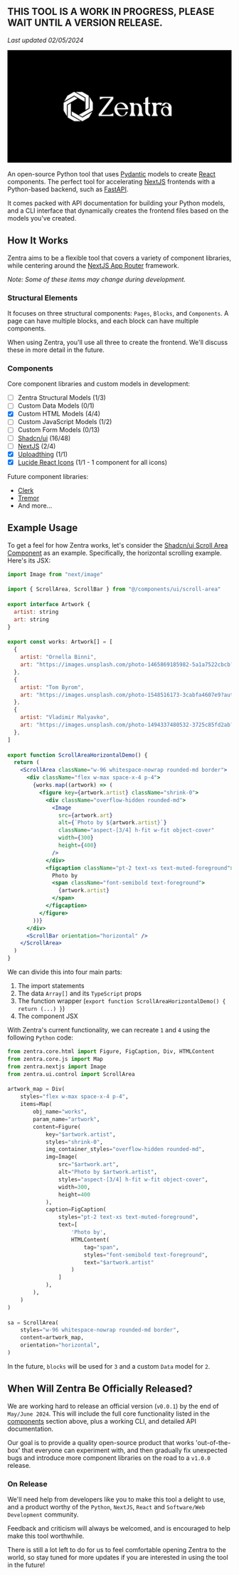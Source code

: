 ## THIS TOOL IS A WORK IN PROGRESS, PLEASE WAIT UNTIL A VERSION RELEASE.

_Last updated 02/05/2024_

![Logo](/docs/assets/imgs/zentra-logo.jpg)

An open-source Python tool that uses [Pydantic](https://docs.pydantic.dev/latest/) models to create [React](https://react.dev/) components. The perfect tool for accelerating [NextJS](https://nextjs.org/) frontends with a Python-based backend, such as [FastAPI](https://fastapi.tiangolo.com/). 

It comes packed with API documentation for building your Python models, and a CLI interface that dynamically creates the frontend files based on the models you've created.

## How It Works

Zentra aims to be a flexible tool that covers a variety of component libraries, while centering around the [NextJS App Router](https://nextjs.org/docs) framework. 

_Note: Some of these items may change during development._

### Structural Elements

It focuses on three structural components: `Pages`, `Blocks`, and `Components`. A page can have multiple blocks, and each block can have multiple components.

When using Zentra, you'll use all three to create the frontend. We'll discuss these in more detail in the future.

### Components

Core component libraries and custom models in development:

- [ ] Zentra Structural Models (1/3)
- [ ] Custom Data Models (0/1)
- [X] Custom HTML Models (4/4)
- [ ] Custom JavaScript Models (1/2)
- [ ] Custom Form Models (0/13)
- [ ] [Shadcn/ui](https://ui.shadcn.com/) (16/48)
- [ ] [NextJS](https://nextjs.org/docs/app/api-reference/components) (2/4)
- [X] [Uploadthing](https://docs.uploadthing.com/getting-started/appdir) (1/1)
- [X] [Lucide React Icons](https://lucide.dev/guide/packages/lucide-react) (1/1 - 1 component for all icons)

Future component libraries:
- [Clerk](https://clerk.com/)
- [Tremor](https://www.tremor.so/)
- And more...

## Example Usage

To get a feel for how Zentra works, let's consider the [Shadcn/ui Scroll Area Component](https://ui.shadcn.com/docs/components/scroll-area) as an example. Specifically, the horizontal scrolling example. Here's its JSX:

```jsx
import Image from "next/image"

import { ScrollArea, ScrollBar } from "@/components/ui/scroll-area"

export interface Artwork {
  artist: string
  art: string
}

export const works: Artwork[] = [
  {
    artist: "Ornella Binni",
    art: "https://images.unsplash.com/photo-1465869185982-5a1a7522cbcb?auto=format&fit=crop&w=300&q=80",
  },
  {
    artist: "Tom Byrom",
    art: "https://images.unsplash.com/photo-1548516173-3cabfa4607e9?auto=format&fit=crop&w=300&q=80",
  },
  {
    artist: "Vladimir Malyavko",
    art: "https://images.unsplash.com/photo-1494337480532-3725c85fd2ab?auto=format&fit=crop&w=300&q=80",
  },
]

export function ScrollAreaHorizontalDemo() {
  return (
    <ScrollArea className="w-96 whitespace-nowrap rounded-md border">
      <div className="flex w-max space-x-4 p-4">
        {works.map((artwork) => (
          <figure key={artwork.artist} className="shrink-0">
            <div className="overflow-hidden rounded-md">
              <Image
                src={artwork.art}
                alt={`Photo by ${artwork.artist}`}
                className="aspect-[3/4] h-fit w-fit object-cover"
                width={300}
                height={400}
              />
            </div>
            <figcaption className="pt-2 text-xs text-muted-foreground">
              Photo by
              <span className="font-semibold text-foreground">
                {artwork.artist}
              </span>
            </figcaption>
          </figure>
        ))}
      </div>
      <ScrollBar orientation="horizontal" />
    </ScrollArea>
  )
}
```

We can divide this into four main parts:
1. The import statements
2. The data `Array[]` and its `TypeScript` props
3. The function wrapper (`export function ScrollAreaHorizontalDemo() { return (...) }`)
4. The component JSX


With Zentra's current functionality, we can recreate `1` and `4` using the following `Python` code:

```python
from zentra.core.html import Figure, FigCaption, Div, HTMLContent
from zentra.core.js import Map
from zentra.nextjs import Image
from zentra.ui.control import ScrollArea

artwork_map = Div(
    styles="flex w-max space-x-4 p-4",
    items=Map(
        obj_name="works",
        param_name="artwork",
        content=Figure(
            key="$artwork.artist",
            styles="shrink-0",
            img_container_styles="overflow-hidden rounded-md",
            img=Image(
                src="$artwork.art",
                alt="Photo by $artwork.artist",
                styles="aspect-[3/4] h-fit w-fit object-cover",
                width=300,
                height=400
            ),
            caption=FigCaption(
                styles="pt-2 text-xs text-muted-foreground",
                text=[
                    'Photo by',
                    HTMLContent(
                        tag="span",
                        styles="font-semibold text-foreground",
                        text="$artwork.artist"
                    )
                ]
            ),
        ),
    )
)

sa = ScrollArea(
    styles="w-96 whitespace-nowrap rounded-md border",
    content=artwork_map,
    orientation="horizontal",
)
```

In the future, `blocks` will be used for `3` and a custom `Data` model for `2`.

## When Will Zentra Be Officially Released?

We are working hard to release an official version (`v0.0.1`) by the end of `May/June 2024`. This will include the full core functionality listed in the [components](#components) section above, plus a working CLI, and detailed API documentation.

Our goal is to provide a quality open-source product that works 'out-of-the-box' that everyone can experiment with, and then gradually fix unexpected bugs and introduce more component libraries on the road to a `v1.0.0` release.

### On Release

We'll need help from developers like you to make this tool a delight to use, and a product worthy of the `Python`, `NextJS`, `React` and `Software/Web Development` community. 

Feedback and criticism will always be welcomed, and is encouraged to help make this tool worthwhile.

There is still a lot left to do for us to feel comfortable opening Zentra to the world, so stay tuned for more updates if you are interested in using the tool in the future! 
